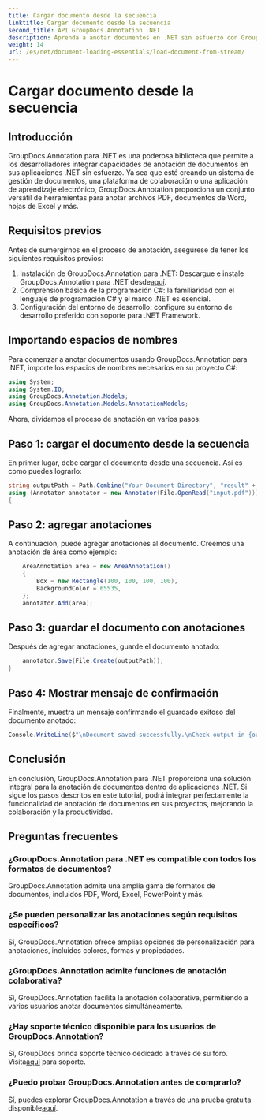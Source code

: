 ```yaml
---
title: Cargar documento desde la secuencia
linktitle: Cargar documento desde la secuencia
second_title: API GroupDocs.Annotation .NET
description: Aprenda a anotar documentos en .NET sin esfuerzo con GroupDocs.Annotation. Mejore la colaboración y la productividad.
weight: 14
url: /es/net/document-loading-essentials/load-document-from-stream/
---
```


# Cargar documento desde la secuencia

## Introducción
GroupDocs.Annotation para .NET es una poderosa biblioteca que permite a los desarrolladores integrar capacidades de anotación de documentos en sus aplicaciones .NET sin esfuerzo. Ya sea que esté creando un sistema de gestión de documentos, una plataforma de colaboración o una aplicación de aprendizaje electrónico, GroupDocs.Annotation proporciona un conjunto versátil de herramientas para anotar archivos PDF, documentos de Word, hojas de Excel y más.
## Requisitos previos
Antes de sumergirnos en el proceso de anotación, asegúrese de tener los siguientes requisitos previos:
1. Instalación de GroupDocs.Annotation para .NET: Descargue e instale GroupDocs.Annotation para .NET desde[aquí](https://releases.groupdocs.com/annotation/net/).
2. Comprensión básica de la programación C#: la familiaridad con el lenguaje de programación C# y el marco .NET es esencial.
3. Configuración del entorno de desarrollo: configure su entorno de desarrollo preferido con soporte para .NET Framework.

## Importando espacios de nombres
Para comenzar a anotar documentos usando GroupDocs.Annotation para .NET, importe los espacios de nombres necesarios en su proyecto C#:
```csharp
using System;
using System.IO;
using GroupDocs.Annotation.Models;
using GroupDocs.Annotation.Models.AnnotationModels;
```

Ahora, dividamos el proceso de anotación en varios pasos:
## Paso 1: cargar el documento desde la secuencia
En primer lugar, debe cargar el documento desde una secuencia. Así es como puedes lograrlo:
```csharp
string outputPath = Path.Combine("Your Document Directory", "result" + Path.GetExtension("input.pdf"));
using (Annotator annotator = new Annotator(File.OpenRead("input.pdf")))
{
```
## Paso 2: agregar anotaciones
A continuación, puede agregar anotaciones al documento. Creemos una anotación de área como ejemplo:
```csharp
	AreaAnnotation area = new AreaAnnotation()
	{
		Box = new Rectangle(100, 100, 100, 100),
		BackgroundColor = 65535,
	};
	annotator.Add(area);
```
## Paso 3: guardar el documento con anotaciones
Después de agregar anotaciones, guarde el documento anotado:
```csharp
	annotator.Save(File.Create(outputPath));
}
```
## Paso 4: Mostrar mensaje de confirmación
Finalmente, muestra un mensaje confirmando el guardado exitoso del documento anotado:
```csharp
Console.WriteLine($"\nDocument saved successfully.\nCheck output in {outputPath}.");
```

## Conclusión
En conclusión, GroupDocs.Annotation para .NET proporciona una solución integral para la anotación de documentos dentro de aplicaciones .NET. Si sigue los pasos descritos en este tutorial, podrá integrar perfectamente la funcionalidad de anotación de documentos en sus proyectos, mejorando la colaboración y la productividad.
## Preguntas frecuentes
### ¿GroupDocs.Annotation para .NET es compatible con todos los formatos de documentos?
GroupDocs.Annotation admite una amplia gama de formatos de documentos, incluidos PDF, Word, Excel, PowerPoint y más.
### ¿Se pueden personalizar las anotaciones según requisitos específicos?
Sí, GroupDocs.Annotation ofrece amplias opciones de personalización para anotaciones, incluidos colores, formas y propiedades.
### ¿GroupDocs.Annotation admite funciones de anotación colaborativa?
Sí, GroupDocs.Annotation facilita la anotación colaborativa, permitiendo a varios usuarios anotar documentos simultáneamente.
### ¿Hay soporte técnico disponible para los usuarios de GroupDocs.Annotation?
 Sí, GroupDocs brinda soporte técnico dedicado a través de su foro. Visita[aquí](https://forum.groupdocs.com/c/annotation/10) para soporte.
### ¿Puedo probar GroupDocs.Annotation antes de comprarlo?
 Sí, puedes explorar GroupDocs.Annotation a través de una prueba gratuita disponible[aquí](https://releases.groupdocs.com/).